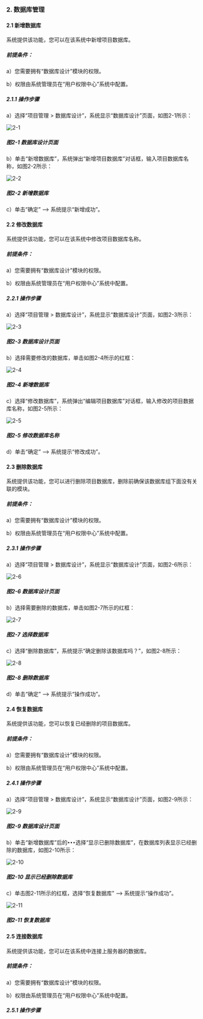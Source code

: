 ### 2. 数据库管理

#### 2.1 新增数据库

系统提供该功能，您可以在该系统中新增项目数据库。

##### 前提条件：

a）您需要拥有“数据库设计”模块的权限。

b）权限由系统管理员在“用户权限中心”系统中配置。

##### 2.1.1 操作步骤

a）选择“项目管理 > 数据库设计”，系统显示“数据库设计”页面，如图2-1所示：

![2-1](https://www.feisuanyz.com/fsimage/zc-image/cz_10_1_2_01.png)

##### 图2-1 数据库设计页面

b）单击“新增数据库”，系统弹出“新增项目数据库”对话框，输入项目数据库名称，如图2-2所示：

![2-2](https://www.feisuanyz.com/fsimage/zc-image/cz_10_2_1_02.png)

##### 图2-2 新增数据库

c）单击“确定” --> 系统提示“新增成功”。

#### 2.2 修改数据库

系统提供该功能，您可以在该系统中修改项目数据库名称。

##### 前提条件：

a）您需要拥有“数据库设计”模块的权限。

b）权限由系统管理员在“用户权限中心”系统中配置。

##### 2.2.1 操作步骤

a）选择“项目管理 > 数据库设计”，系统显示“数据库设计”页面，如图2-3所示：

![2-3](https://www.feisuanyz.com/fsimage/zc-image/cz_10_1_2_01.png)

##### 图2-3 数据库设计页面

b）选择需要修改的数据库，单击如图2-4所示的红框：

![2-4](https://www.feisuanyz.com/fsimage/zc-image/cz_10_2_2_02.png)

##### 图2-4 新增数据库

c）选择“修改数据库”，系统弹出“编辑项目数据库”对话框，输入修改的项目数据库名称，如图2-5所示：

![2-5](https://www.feisuanyz.com/fsimage/zc-image/cz_10_2_2_03.png)

##### 图2-5 修改数据库名称

d）单击“确定” --> 系统提示“修改成功”。

#### 2.3 删除数据库

系统提供该功能，您可以进行删除项目数据库，删除前确保该数据库组下面没有关联的模块。

##### 前提条件：

a）您需要拥有“数据库设计”模块的权限。

b）权限由系统管理员在“用户权限中心”系统中配置。

##### 2.3.1 操作步骤

a）选择“项目管理 > 数据库设计”，系统显示“数据库设计”页面，如图2-6所示：

![2-6](https://www.feisuanyz.com/fsimage/zc-image/cz_10_1_2_01.png)

##### 图2-6 数据库设计页面

b）选择需要删除的数据库，单击如图2-7所示的红框：

![2-7](https://www.feisuanyz.com/fsimage/zc-image/cz_10_2_2_02.png)

##### 图2-7 选择数据库

c）选择“删除数据库”，系统提示“确定删除该数据库吗？”，如图2-8所示：

![2-8](https://www.feisuanyz.com/fsimage/zc-image/cz_10_2_3_03.png)

##### 图2-8 删除数据库

d）单击“确定” --> 系统提示“操作成功”。

#### 2.4 恢复数据库

系统提供该功能，您可以恢复已经删除的项目数据库。

##### 前提条件：

a）您需要拥有“数据库设计”模块的权限。

b）权限由系统管理员在“用户权限中心”系统中配置。

##### 2.4.1 操作步骤

a）选择“项目管理 > 数据库设计”，系统显示“数据库设计”页面，如图2-9所示：

![2-9](https://www.feisuanyz.com/fsimage/zc-image/cz_10_1_2_01.png)

##### 图2-9 数据库设计页面

b）单击“新增数据库”后的` ••• `选择“显示已删除数据库”，在数据库列表显示已经删除的数据库，如图2-10所示：

![2-10](https://www.feisuanyz.com/fsimage/zc-image/cz_10_2_4_02.png)

##### 图2-10 显示已经删除数据库

c）单击图2-11所示的红框，选择“恢复数据库” --> 系统提示“操作成功”。

![2-11](https://www.feisuanyz.com/fsimage/zc-image/cz_10_2_4_03.png)

##### 图2-11 恢复数据库

#### 2.5 连接数据库

系统提供该功能，您可以在该系统中连接上服务器的数据库。

##### 前提条件：

a）您需要拥有“数据库设计”模块的权限。

b）权限由系统管理员在“用户权限中心”系统中配置。

##### 2.5.1 操作步骤

